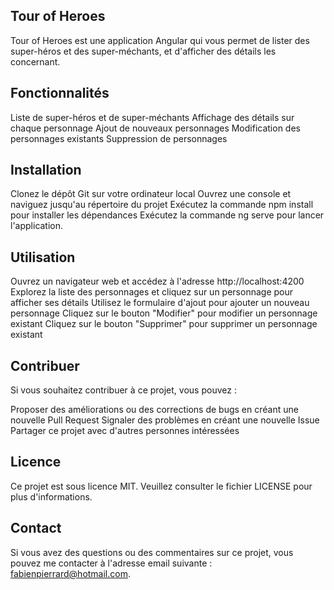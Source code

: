 ## Tour of Heroes

Tour of Heroes est une application Angular qui vous permet de lister des super-héros et des super-méchants, et d'afficher des détails les concernant.

## Fonctionnalités

Liste de super-héros et de super-méchants
Affichage des détails sur chaque personnage
Ajout de nouveaux personnages
Modification des personnages existants
Suppression de personnages

## Installation

Clonez le dépôt Git sur votre ordinateur local
Ouvrez une console et naviguez jusqu'au répertoire du projet
Exécutez la commande npm install pour installer les dépendances
Exécutez la commande ng serve pour lancer l'application.

## Utilisation

Ouvrez un navigateur web et accédez à l'adresse http://localhost:4200 
Explorez la liste des personnages et cliquez sur un personnage pour afficher ses détails
Utilisez le formulaire d'ajout pour ajouter un nouveau personnage
Cliquez sur le bouton "Modifier" pour modifier un personnage existant
Cliquez sur le bouton "Supprimer" pour supprimer un personnage existant

## Contribuer

Si vous souhaitez contribuer à ce projet, vous pouvez :

Proposer des améliorations ou des corrections de bugs en créant une nouvelle Pull Request
Signaler des problèmes en créant une nouvelle Issue
Partager ce projet avec d'autres personnes intéressées

## Licence

Ce projet est sous licence MIT. Veuillez consulter le fichier LICENSE pour plus d'informations.

## Contact

Si vous avez des questions ou des commentaires sur ce projet, vous pouvez me contacter à l'adresse email suivante : fabienpierrard@hotmail.com.